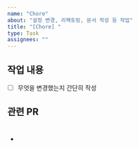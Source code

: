 ```yaml
---
name: "Chore"
about: "설정 변경, 리팩토링, 문서 작성 등 작업"
title: "[Chore] "
type: Task
assignees: ""
---
```


## 작업 내용
- [ ] 무엇을 변경했는지 간단히 작성

## 관련 PR
- #
